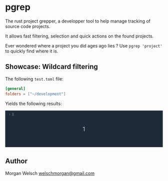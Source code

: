 # pgrep

The rust project grepper, a developper tool to help manage tracking of source code projects.

It allows fast filtering, selection and quick actions on the found projects.

Ever wondered where a project you did ages ago lies ? Use `pgrep 'project'` to quickly find where it is.

## Showcase: Wildcard filtering

The following `test.toml` file:
```toml
[general]
folders = ["~/development"]
```

Yields the following results:

![showcase-simple-filter](img/showcase-simple-filter.gif)

## Author

Morgan Welsch <welschmorgan@gmail.com>